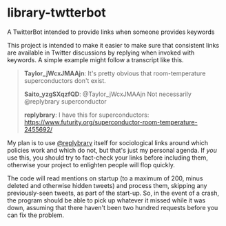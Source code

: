 # library-twtterbot
A TwitterBot intended to provide links when someone provides keywords

This project is intended to make it easier to make sure that consistent links are available in Twitter discussions by replying when invoked with keywords.  A simple example might follow a transcript like this.

 > **Taylor_jWcxJMAAjn**:  It's pretty obvious that room-temperature superconductors don't exist.
 >
 > **Saito_yzgSXqzfQD**:  @Taylor_jWcxJMAAjn Not necessarily @replybrary superconductor
 >
 > **replybrary**:  I have this for superconductors: https://www.futurity.org/superconductor-room-temperature-2455692/

My plan is to use [@replybrary](https://twitter.com/replybrary) itself for sociological links around which policies work and which do not, but that's just my personal agenda.  If *you* use this, you should try to fact-check your links before including them, otherwise your project to enlighten people will flop quickly.

The code will read mentions on startup (to a maximum of 200, minus deleted and otherwise hidden tweets) and process them, skipping any previously-seen tweets, as part of the start-up.  So, in the event of a crash, the program should be able to pick up whatever it missed while it was down, assuming that there haven't been two hundred requests before you can fix the problem.
